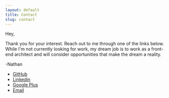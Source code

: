 ```yaml
---
layout: default
title: Contact
slug: contact
---
```


Hey,

Thank you for your interest. Reach out to me through one of the links below. While I'm not currently looking for work, my dream job is to work as a front-end architect and will consider opportunities that make the dream a reality.

-Nathan


* <a href="{{ site.github }}" target="_blank">GitHub</a>
* <a href="{{ site.linkedin }}" target="_blank">Linkedin</a>
* <a href="{{ site.googleplus }}" target="_blank">Google Plus</a>
* <a href="mailto:{{ site.email }}">Email</a>